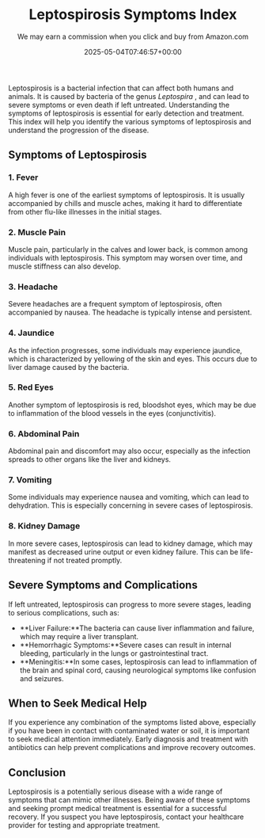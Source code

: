 ﻿---
author: We may earn a commission when you click and buy from Amazon.com
layout: post
title: Leptospirosis Symptoms Index
date: '2025-05-04T07:46:57+00:00'
categories:
- Guide
tags: []
slug: /leptospirosis-symptoms-index/
lastmod: 2025-05-07T12:21:28+03:00
---

Leptospirosis is a bacterial infection that can affect both humans and animals. It is caused by bacteria of the genus
*Leptospira*
, and can lead to severe symptoms or even death if left untreated. Understanding the symptoms of leptospirosis is essential for early detection and treatment. This index will help you identify the various symptoms of leptospirosis and understand the progression of the disease.
## Symptoms of Leptospirosis
### 1. Fever
A high fever is one of the earliest symptoms of leptospirosis. It is usually accompanied by chills and muscle aches, making it hard to differentiate from other flu-like illnesses in the initial stages.
### 2. Muscle Pain
Muscle pain, particularly in the calves and lower back, is common among individuals with leptospirosis. This symptom may worsen over time, and muscle stiffness can also develop.
### 3. Headache
Severe headaches are a frequent symptom of leptospirosis, often accompanied by nausea. The headache is typically intense and persistent.
### 4. Jaundice
As the infection progresses, some individuals may experience jaundice, which is characterized by yellowing of the skin and eyes. This occurs due to liver damage caused by the bacteria.
### 5. Red Eyes
Another symptom of leptospirosis is red, bloodshot eyes, which may be due to inflammation of the blood vessels in the eyes (conjunctivitis).
### 6. Abdominal Pain
Abdominal pain and discomfort may also occur, especially as the infection spreads to other organs like the liver and kidneys.
### 7. Vomiting
Some individuals may experience nausea and vomiting, which can lead to dehydration. This is especially concerning in severe cases of leptospirosis.
### 8. Kidney Damage
In more severe cases, leptospirosis can lead to kidney damage, which may manifest as decreased urine output or even kidney failure. This can be life-threatening if not treated promptly.
## Severe Symptoms and Complications
If left untreated, leptospirosis can progress to more severe stages, leading to serious complications, such as:
- **Liver Failure:**The bacteria can cause liver inflammation and failure, which may require a liver transplant.
- **Hemorrhagic Symptoms:**Severe cases can result in internal bleeding, particularly in the lungs or gastrointestinal tract.
- **Meningitis:**In some cases, leptospirosis can lead to inflammation of the brain and spinal cord, causing neurological symptoms like confusion and seizures.
## When to Seek Medical Help
If you experience any combination of the symptoms listed above, especially if you have been in contact with contaminated water or soil, it is important to seek medical attention immediately. Early diagnosis and treatment with antibiotics can help prevent complications and improve recovery outcomes.
## Conclusion
Leptospirosis is a potentially serious disease with a wide range of symptoms that can mimic other illnesses. Being aware of these symptoms and seeking prompt medical treatment is essential for a successful recovery. If you suspect you have leptospirosis, contact your healthcare provider for testing and appropriate treatment.